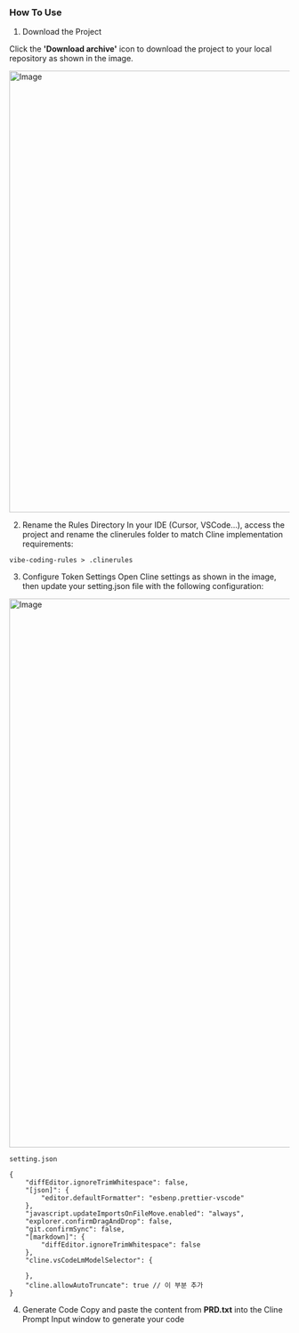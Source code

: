 ### How To Use

1. Download the Project

Click the **'Download archive'** icon to download the project to your local repository as shown in the image.

<img width="794" alt="Image" src="https://github.com/user-attachments/assets/042bfe89-0305-4330-9709-aeaf12b12002" />

2. Rename the Rules Directory
In your IDE (Cursor, VSCode...), access the project and rename the clinerules folder to match Cline implementation requirements:

```
vibe-coding-rules > .clinerules
```

3. Configure Token Settings
Open Cline settings as shown in the image, then update your setting.json file with the following configuration:

<img width="987" alt="Image" src="https://github.com/user-attachments/assets/d5786828-cdd0-4379-bdd7-b5af53f696fd" />

```
setting.json

{
    "diffEditor.ignoreTrimWhitespace": false,
    "[json]": {
        "editor.defaultFormatter": "esbenp.prettier-vscode"
    },
    "javascript.updateImportsOnFileMove.enabled": "always",
    "explorer.confirmDragAndDrop": false,
    "git.confirmSync": false,
    "[markdown]": {
        "diffEditor.ignoreTrimWhitespace": false
    },
    "cline.vsCodeLmModelSelector": {
        
    },
    "cline.allowAutoTruncate": true // 이 부분 추가
}
```

4. Generate Code
Copy and paste the content from **PRD.txt** into the Cline Prompt Input window to generate your code